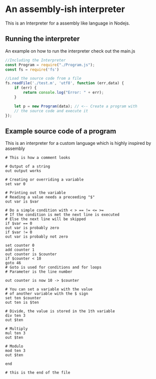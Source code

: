 # An assembly-ish interpreter
This is an Interpreter for a assembly like language in Nodejs.

## Running the interpreter
An example on how to run the interpreter check out the main.js
```js
//Including the Interpreter
const Program = require("./Program.js");
const fs = require('fs')

//Load the source code from a file
fs.readFile('./test.m', 'utf8', function (err,data) {
    if (err) {
        return console.log("Error: " + err);
    }

    let p = new Program(data); // <-- Create a program with 
    // the source code and execute it
});
```

## Example source code of a program
This is an interpreter for a custom language which is highly inspired by assembly
```
# This is how a comment looks

# Output of a string
out output works

# Creating or overriding a variable
set var 0

# Printing out the variable
# Reading a value needs a preceeding "$"
out var is $var

# Do a simple condition with < > == != <= >=
# If the condition is met the next line is executed
# Else the next line will be skipped
if $var == 0
out var is probably zero
if $var != 0
out var is probably not zero

set counter 0
add counter 1
out counter is $counter
if $counter < 10
goto 46
# Goto is used for conditions and for loops
# Parameter is the line number

out counter is now 10 -> $counter

# You can set a variable with the value 
# of another variable with the $ sign 
set ten $counter
out ten is $ten

# Divide, the value is stored in the 1th variable
div ten 3
out $ten

# Multiply
mul ten 3
out $ten

# Modulo
mod ten 3
out $ten

end

# this is the end of the file
```